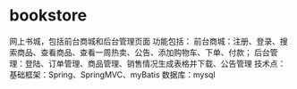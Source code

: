 # bookstore
网上书城，包括前台商城和后台管理页面
功能包括：
	前台商城：注册、登录、搜索商品、查看商品、查看一周热卖、公告、添加购物车、下单、付款；
	后台管理：登陆、订单管理、商品管理、销售情况生成表格并下载、公告管理
技术点：
基础框架：Spring、SpringMVC、myBatis
数据库：mysql

